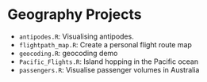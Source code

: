 # Geography Projects

* `antipodes.R`: Visualising antipodes.
* `flightpath_map.R`: Create a personal flight route map
* `geocoding.R`: geocoding demo
* `Pacific_Flights.R`: Island hopping in the Pacific ocean
* `passengers.R`: Visualise passenger volumes in Australia

